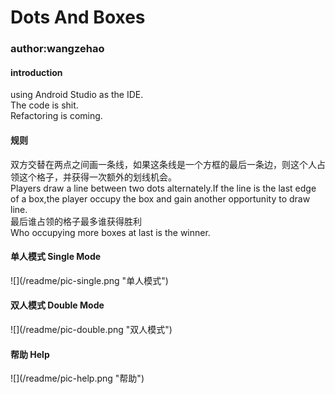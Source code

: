<h1>Dots And Boxes</h1>
<h3>author:wangzehao</h3>
<h4>introduction</h4>
using Android Studio as the IDE.<br>
The code is shit.<br>
Refactoring is coming.<br>
<h4>规则</h4>
双方交替在两点之间画一条线，如果这条线是一个方框的最后一条边，则这个人占领这个格子，并获得一次额外的划线机会。<br>
Players draw a line between two dots alternately.If the line is the last edge of a box,the player occupy the box and gain another opportunity to draw line.<br>
最后谁占领的格子最多谁获得胜利<br>
Who occupying more boxes at last is the winner.
<h4>单人模式 Single Mode</h4>
![](/readme/pic-single.png "单人模式")
<h4>双人模式 Double Mode</h4>
![](/readme/pic-double.png "双人模式")
<h4>帮助 Help</h4>
![](/readme/pic-help.png "帮助")
